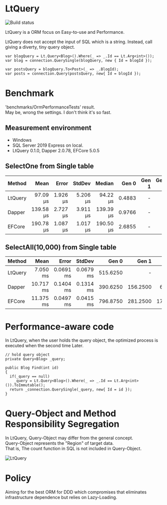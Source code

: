 # LtQuery
![Build status](https://github.com/maikami/LtQuery/actions/workflows/main.yml/badge.svg)

LtQuery is a ORM focus on Easy-to-use and Performance. 

LtQuery does not accept the input of SQL which is a string.
Instead, call giving a diverty, tiny query object.

```
var blogQuery = Lt.Query<Blog>().Where(_ => _.Id == Lt.Arg<int>());
var blog = connection.QuerySingle(blogQuery, new { Id = blogId });

var postsQuery = blogQuery.To<Post>(_ => _.BlogId);
var posts = connection.Query(postsQuery, new{ Id = blogId });
```

# Benchmark

'benchmarks/OrmPerformanceTests' result.  
May be, wrong the settings.
I don't think it's so fast.

## Measurement environment
- Windows
- SQL Server 2019 Express on local.
- LtQuery 0.1.0, Dapper 2.0.78, EFCore 5.0.5

## SelectOne from Single table
|  Method |      Mean |    Error |   StdDev |    Median |  Gen 0 | Gen 1 | Gen 2 | Allocated |
|-------- |----------:|---------:|---------:|----------:|-------:|------:|------:|----------:|
| LtQuery |  97.09 μs | 1.926 μs | 5.206 μs |  94.22 μs | 0.4883 |     - |     - |   2.21 KB |
|  Dapper | 139.58 μs | 2.727 μs | 3.911 μs | 139.39 μs | 0.9766 |     - |     - |   4.37 KB |
|  EFCore | 190.78 μs | 1.087 μs | 1.017 μs | 190.50 μs | 2.6855 |     - |     - |   11.3 KB |

## SelectAll(10,000) from Single table
|  Method |      Mean |     Error |    StdDev |    Gen 0 |    Gen 1 |    Gen 2 | Allocated |
|-------- |----------:|----------:|----------:|---------:|---------:|---------:|----------:|
| LtQuery |  7.050 ms | 0.0691 ms | 0.0679 ms | 515.6250 |        - |        - |   2.06 MB |
|  Dapper | 10.717 ms | 0.1404 ms | 0.1314 ms | 390.6250 | 156.2500 |  62.5000 |   2.31 MB |
|  EFCore | 11.375 ms | 0.0497 ms | 0.0415 ms | 796.8750 | 281.2500 | 171.8750 |   4.69 MB |

# Performance-aware code
In LtQuery, when the user holds the query object, 
the optimized process is executed when the second time Later.

```
// hold query object
private Query<Blog> _query;

public Blog Find(int id)
{
  if(_query == null)
    _query = Lt.Query<Blog>().Where(_ => _.Id == Lt.Arg<int>()).ToImmutable();
  return _connection.QuerySingle(_query, new{ Id = id });
}
```

# Query-Object and Method Responsibility Segregation
In LtQuery, Query-Object may differ from the general concept.  
Query-Object represents the "Region" of target data.  
That is, The count function in SQL is not included in Query-Object.

![LtQuery](https://user-images.githubusercontent.com/3863674/115135321-b4710400-a052-11eb-8781-7e7783b01163.png)

# Policy
Aiming for the best ORM for DDD which compromises that eliminates infrastructure dependence but relies on Lazy-Loading.
